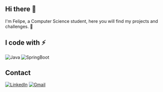 ## Hi there 👋

I'm Felipe, a Computer Science student, here you will find my projects and challenges. 🚀

## I code with ⚡

![Java](https://img.shields.io/badge/java-%23ED8B00.svg?style=for-the-badge&logo=openjdk&logoColor=white)
![SpringBoot](https://img.shields.io/badge/Spring-6DB33F?style=for-the-badge&logo=spring&logoColor=white)


## Contact
[![LinkedIn](https://img.shields.io/badge/LinkedIn-0077B5?style=for-the-badge&logo=linkedin&logoColor=white)](https://www.linkedin.com/in/francisco-felipe-ss/)
[![Gmail](https://img.shields.io/badge/Gmail-333333?style=for-the-badge&logo=gmail&logoColor=red)](mailto:felipesantoss427@gmail.com)

